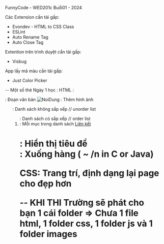 FunnyCode - WED201c Buổi01 - 2024 

Các Extension cần tải gấp:
- Evondev - HTML to CSS Class
- ESLint
- Auto Rename Tag
- Auto Close Tag

Extention trên trình duyệt cần tải gấp:
- Visbug

App lấy mã màu cần tải gấp:
- Just Color Picker


-- Một số thẻ Ngày 1 học :
HTML :
<p> : Đoạn văn bản
<img src="images/hinh_anh.png" alt="NoiDung" /> : Thêm hình ảnh
<ul> : Danh sách không sắp xếp // unorder list
<ol> : Danh sách có sắp xếp // order list
<li> : Mỗi mục trong danh sách 
<a href="lien_ket">Liên kết</a>
<h1> : Hiển thị tiêu đề
<br> : Xuống hàng ( ~ /n in C or Java)

CSS: 
Trang trí, định dạng lại page cho đẹp hơn


-- KHI THI
Trường sẽ phát cho bạn 1 cái folder => Chưa 1 file html, 1 folder css, 1 folder js và 1 folder images